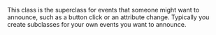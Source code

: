 This class is the superclass for events that someone might want to announce, such as a button click or an attribute change. Typically you create subclasses for your own events you want to announce. 